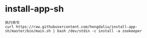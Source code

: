 # install-app-sh

```
执行命令
curl https://raw.githubusercontent.com/hongdaliu/install-app-sh/master/bin/main.sh | bash /dev/stdin -c install -a zookeeper
```
